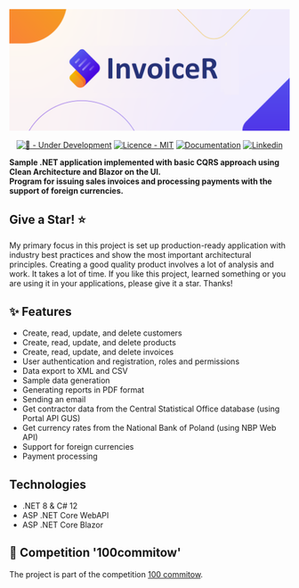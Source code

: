 <div align="center">
    <img src="docs/invoicer-logo.png">
</div>

<div align="center">

[![🚧 - Under Development](https://img.shields.io/badge/🚧-Under_Development-orange)](https://)
[![Licence - MIT](https://img.shields.io/badge/Licence-MIT-2ea44f)](https://github.com/patryksladek/InvoiceR?tab=MIT-1-ov-file)
[![Documentation](https://img.shields.io/badge/Documentation-2ea44f?logo=googledocs&logoColor=white)](https://docs.google.com/document/d/1DxvDwNv1GVRXYc13nqxui2WvYJIQo9MMLG7z9DFc758/edit?usp=sharing)
[![Linkedin](https://img.shields.io/badge/Linkedin-2ea44f?logo=linkedin)](https://www.linkedin.com/in/patryk-sladek/)

</div>  

**Sample .NET application implemented with basic CQRS approach using Clean Architecture and Blazor on the UI.**   
**Program for issuing sales invoices and processing payments with the support of foreign currencies.**

## Give a Star! :star:

My primary focus in this project is set up production-ready application with industry best practices and show the most important architectural principles. Creating a good quality product involves a lot of analysis and work. It takes a lot of time. If you like this project, learned something or you are using it in your applications, please give it a star. Thanks!

## ✨ Features

- Create, read, update, and delete customers
- Create, read, update, and delete products
- Create, read, update, and delete invoices
- User authentication and registration, roles and permissions
- Data export to XML and CSV
- Sample data generation
- Generating reports in PDF format
- Sending an email
- Get contractor data from the Central Statistical Office database (using Portal API GUS)
- Get currency rates from the National Bank of Poland (using NBP Web API)
- Support for foreign currencies
- Payment processing

## Technologies
- .NET 8 & C# 12
- ASP .NET Core WebAPI
- ASP .NET Core Blazor

## :medal_sports: Competition '100commitow'
The project is part of the competition [100 commitow](https://100commitow.pl).
